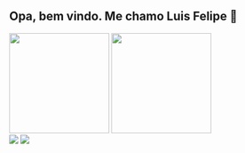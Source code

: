 ## Opa, bem vindo.  Me chamo Luis Felipe 🙂


<div>
<img height="180em" src="https://github-readme-stats.vercel.app/api?username=luisfelipeandrade19&show_icons=true&theme=dark"/>
<img height="180em" src="https://github-readme-stats.vercel.app/api/top-langs/?username=luisfelipeandrade19&layout=compact&langs_count=16&theme=dark"/>
</div>

<div> 
  <a href="https://instagram.com/felipeandrade.19" target="_blank"><img src="https://img.shields.io/badge/-Instagram-%23E4405F?style=for-the-badge&logo=instagram&logoColor=white" target="_blank"></a>
  <a href="https://www.linkedin.com/in/felipeandrade19/" target="_blank"><img src="https://img.shields.io/badge/-LinkedIn-%230077B5?style=for-the-badge&logo=linkedin&logoColor=white" target="_blank"></a> 
</div>
